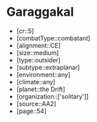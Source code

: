 
# Garaggakal

- [cr::5]
- [combatType::combatant]
- [alignment::CE]
- [size::medium]
- [type::outsider]
- [subtype::extraplanar]
- [environment::any]
- [climate::any]
- [planet::the Drift]
- [organization::['solitary']]
- [source::AA2]
- [page::54]
